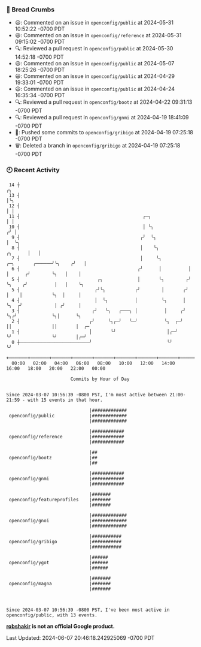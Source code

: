### 🍞 Bread Crumbs

 * 😃: Commented on an issue in `openconfig/public` at 2024-05-31 10:52:22 -0700 PDT
 * 😃: Commented on an issue in `openconfig/reference` at 2024-05-31 09:15:02 -0700 PDT
 * 🔍: Reviewed a pull request in  `openconfig/public` at 2024-05-30 14:52:18 -0700 PDT
 * 😃: Commented on an issue in `openconfig/public` at 2024-05-07 18:25:26 -0700 PDT
 * 😃: Commented on an issue in `openconfig/public` at 2024-04-29 19:33:01 -0700 PDT
 * 😃: Commented on an issue in `openconfig/public` at 2024-04-24 16:35:34 -0700 PDT
 * 🔍: Reviewed a pull request in  `openconfig/bootz` at 2024-04-22 09:31:13 -0700 PDT
 * 🔍: Reviewed a pull request in  `openconfig/gnmi` at 2024-04-19 18:41:09 -0700 PDT
 * 🚢: Pushed some commits to `openconfig/gribigo` at 2024-04-19 07:25:18 -0700 PDT
 * 🗑: Deleted a branch in `openconfig/gribigo` at 2024-04-19 07:25:18 -0700 PDT

### 🕘 Recent Activity
```
 14 ┼                                                                                         ╭╮
 13 ┤                                                                                         │╰╮
 12 ┤                                                                                         │ │
 11 ┤                                              ╭─╮                                        │ │
 10 ┤                                              │ ╰╮                                      ╭╯ │
  9 ┤                                             ╭╯  ╰╮                                     │  ╰╮
  8 ┤                                             │    ╰╮                            ╭╮      │   │
  7 ┤                                             │     ╰╮          ╭─╮       ╭──────╯╰╮    ╭╯   │
  6 ┤                                            ╭╯      │          │ │      ╭╯        ╰╮   │    │
  5 ┤                             ╭╮             │       ╰╮        ╭╯ ╰╮    ╭╯          │   │    ╰╮
  5 ┤                            ╭╯╰╮           ╭╯        │       ╭╯   │    │           ╰╮  │     │
  4 ┤                            │  ╰╮          │         ╰╮      │    ╰╮  ╭╯            │ ╭╯     │
  3 ┤                           ╭╯   ╰╮   ╭───╮ │          │     ╭╯     ╰╮╭╯             ╰╮│      ╰╮
  2 ┤                          ╭╯     ╰╮╭─╯   ╰─╯          ╰╮  ╭─╯       ││               ││       │  ╭─
  1 ┤                          │       ╰╯                   │╭─╯         ╰╯               ╰╯       │╭─╯
  0 ┼──────────────────────────╯                            ╰╯                                     ╰╯
    +───────+───────+───────+───────+───────+───────+───────+───────+───────+───────+───────+───────+────
  00:00   02:00   04:00   06:00   08:00   10:00   12:00   14:00   16:00   18:00   20:00   22:00   00:00   

						Commits by Hour of Day


Since 2024-03-07 10:56:39 -0800 PST, I'm most active between 21:00-21:59 - with 15 events in that hour.

```



```
                               |#############
 openconfig/public             |#############
                               |#############

                               |############
 openconfig/reference          |############
                               |############

                               |##
 openconfig/bootz              |##
                               |##

                               |############
 openconfig/gnmi               |############
                               |############

                               |#######
 openconfig/featureprofiles    |#######
                               |#######

                               |#############
 openconfig/gnoi               |#############
                               |#############

                               |###########
 openconfig/gribigo            |###########
                               |###########

                               |######
 openconfig/ygot               |######
                               |######

                               |#######
 openconfig/magna              |#######
                               |#######



Since 2024-03-07 10:56:39 -0800 PST, I've been most active in openconfig/public, with 13 events.

```
**[robshakir](mailto:robjs@google.com) is not an official Google product.**  


Last Updated: 2024-06-07 20:46:18.242925069 -0700 PDT
